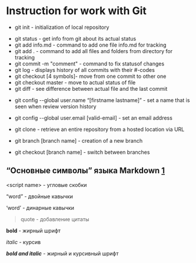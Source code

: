 # Instruction for work with Git

* git init - initialization of local repository
- git status - get info from git about its actual status
- git add info.md - command to add one file info.md for tracking
- git add . - command to add all files and folders from directory for tracking
- git commit -m "comment" - command to fix statusof changes
- git log - displays history of all commits with their #-codes
- git checkout [4 symbols]- move from one commit to other one
- git checkout master - move to actual status of file
- git diff - see difference between actual file and the last commit 

* git config --global user.name “[firstname lastname]” - set a name that is seen when review version history
* git config --global user.email [valid-email] - set an email address

* git clone - retrieve an entire repository from a hosted location via URL
* git branch [branch name] - creation of a new branch
* git checkout [branch name] - switch between branches


## &#8220;Основные символы&#8221; языка Markdown [1]

&lt;script name&gt; - угловые скобки

&#8220;word&#8221; - двойные кавычки

&#8216;word&#8217; - динарные кавычки

> quote - добавление цитаты

**bold** - жирный шрифт

*italic* - курсив

***bold and italic*** - жирный и курсивный шрифт

<!--Reference links in article-->
[1]: https://learn.microsoft.com/ru-ru/contribute/markdown-reference